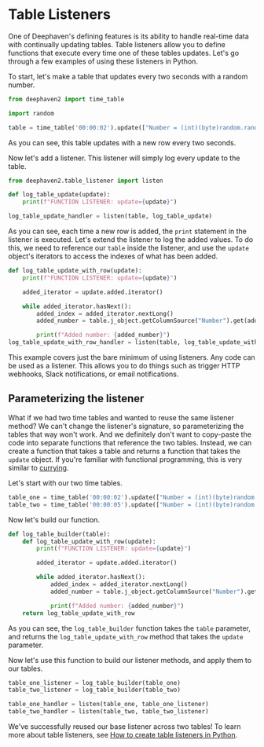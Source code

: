 # Table Listeners

One of Deephaven's defining features is its ability to handle real-time data with continually updating tables. Table listeners allow you to define functions that execute every time one of these tables updates. Let's go through a few examples of using these listeners in Python.

To start, let's make a table that updates every two seconds with a random number.

```python
from deephaven2 import time_table

import random

table = time_table('00:00:02').update(["Number = (int)(byte)random.randint(1,100)"])
```

As you can see, this table updates with a new row every two seconds.

Now let's add a listener. This listener will simply log every update to the table.

```python
from deephaven2.table_listener import listen

def log_table_update(update):
    print(f"FUNCTION LISTENER: update={update}")

log_table_update_handler = listen(table, log_table_update)
```

As you can see, each time a new row is added, the `print` statement in the listener is executed. Let's extend the listener to log the added values. To do this, we need to reference our `table` inside the listener, and use the `update` object's iterators to access the indexes of what has been added.

```python
def log_table_update_with_row(update):
    print(f"FUNCTION LISTENER: update={update}")

    added_iterator = update.added.iterator()

    while added_iterator.hasNext():
        added_index = added_iterator.nextLong()
        added_number = table.j_object.getColumnSource("Number").get(added_index)

        print(f"Added number: {added_number}")
log_table_update_with_row_handler = listen(table, log_table_update_with_row)
```

This example covers just the bare minimum of using listeners. Any code can be used as a listener. This allows you to do things such as trigger HTTP webhooks, Slack notifications, or email notifications.

## Parameterizing the listener

What if we had two time tables and wanted to reuse the same listener method? We can't change the listener's signature, so parameterizing the tables that way won't work. And we definitely don't want to copy-paste the code into separate functions that reference the two tables. Instead, we can create a function that takes a table and returns a function that takes the `update` object. If you're familiar with functional programming, this is very similar to [currying](https://en.wikipedia.org/wiki/Currying).

Let's start with our two time tables.

```python
table_one = time_table('00:00:02').update(["Number = (int)(byte)random.randint(1,100)"])
table_two = time_table('00:00:05').update(["Number = (int)(byte)random.randint(1,100)"])
```

Now let's build our function.

```python
def log_table_builder(table):
    def log_table_update_with_row(update):
        print(f"FUNCTION LISTENER: update={update}")

        added_iterator = update.added.iterator()

        while added_iterator.hasNext():
            added_index = added_iterator.nextLong()
            added_number = table.j_object.getColumnSource("Number").get(added_index)

            print(f"Added number: {added_number}")
    return log_table_update_with_row
```

As you can see, the `log_table_builder` function takes the `table` parameter, and returns the `log_table_update_with_row` method that takes the `update` parameter.

Now let's use this function to build our listener methods, and apply them to our tables.

```python
table_one_listener = log_table_builder(table_one)
table_two_listener = log_table_builder(table_two)

table_one_handler = listen(table_one, table_one_listener)
table_two_handler = listen(table_two, table_two_listener)
```

We've successfully reused our base listener across two tables! To learn more about table listeners, see [How to create table listeners in Python](https://deephaven.io/core/docs/how-to-guides/table-listeners-python/).
